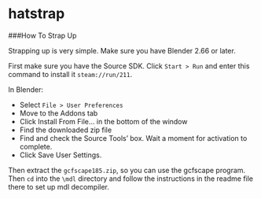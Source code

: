 hatstrap
======

###How To Strap Up

Strapping up is very simple. Make sure you have Blender 2.66 or later.

First make sure you have the Source SDK. Click ```Start > Run``` and enter this command to install it ```steam://run/211```.

In Blender:
- Select ```File > User Preferences```
- Move to the Addons tab
- Click Install From File... in the bottom of the window
- Find the downloaded zip file
- Find and check the Source Tools’ box. Wait a moment for activation to complete.
- Click Save User Settings.

Then extract the ```gcfscape185.zip```, so you can use the gcfscape program.
Then ```cd``` into the ```\mdl``` directory and follow the instructions in the readme file there to set up mdl decompiler.

